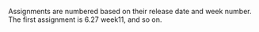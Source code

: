 Assignments are numbered based on their release date and week number. The first assignment is 6.27 week11, and so on.
